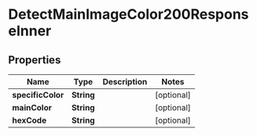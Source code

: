 

# DetectMainImageColor200ResponseInner


## Properties

| Name | Type | Description | Notes |
|------------ | ------------- | ------------- | -------------|
|**specificColor** | **String** |  |  [optional] |
|**mainColor** | **String** |  |  [optional] |
|**hexCode** | **String** |  |  [optional] |



